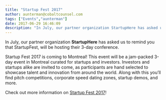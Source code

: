 ```yaml
---
title: "Startup Fest 2017"
author: aunterman@cobaltcounsel.com
tags: ["Events","aunterman"]
date: 2017-06-29 16:46:09
description: "In July, our partner organization StartupHere has asked us to remind you that StartupFest, will be hosting their 3-day conference."
---
```




In July, our partner organization **StartupHere** has asked us to remind you that StartupFest, will be hosting their 3-day conference. 

Startup Fest 2017 is coming to Montreal! This event will be a jam-packed 3-day event in Montreal curated for startups and investors. Investors and startups alike are invited to come, as participants are hand selected to showcase talent and innovation from around the world. Along with this you’ll find pitch competitions, corporate speed dating zones, startup demos, and more.  

Check out more information on [Startup Fest 2017](http://www.startupfestival.com/)!
